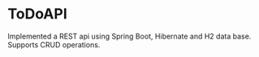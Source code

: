 # ToDoAPI
 Implemented a REST api using Spring Boot, Hibernate and H2 data base. Supports CRUD operations.
